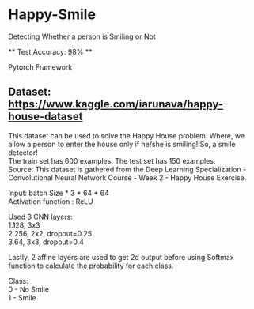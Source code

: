# Happy-Smile
Detecting Whether a person is Smiling or Not

** Test Accuracy: 98% **

Pytorch Framework

## Dataset: https://www.kaggle.com/iarunava/happy-house-dataset<br />
This dataset can be used to solve the Happy House problem. Where, we allow a person to enter the house only if he/she is smiling! So, a smile detector!<br />
The train set has 600 examples. The test set has 150 examples.<br />
Source: This dataset is gathered from the Deep Learning Specialization - Convolutional Neural Network Course - Week 2 - Happy House Exercise.<br />


Input: batch Size * 3 * 64 * 64
<br />
Activation function : ReLU

Used 3 CNN layers:<br />
1.128, 3x3 <br />
2.256, 2x2, dropout=0.25<br />
3.64, 3x3, dropout=0.4<br />

Lastly, 2 affine layers are used to get 2d output before using Softmax function to calculate the probability for each class.  

Class:<br />
0 - No Smile<br />
1 - Smile<br />
